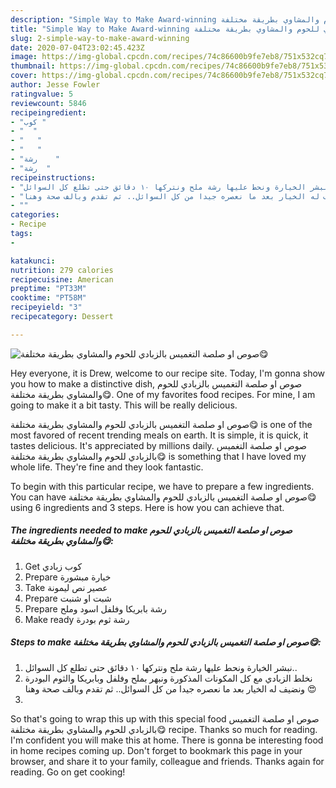 ```yaml
---
description: "Simple Way to Make Award-winning صوص او صلصة التغميس بالزبادي للحوم والمشاوي بطريقة مختلفة😋"
title: "Simple Way to Make Award-winning صوص او صلصة التغميس بالزبادي للحوم والمشاوي بطريقة مختلفة😋"
slug: 2-simple-way-to-make-award-winning
date: 2020-07-04T23:02:45.423Z
image: https://img-global.cpcdn.com/recipes/74c86600b9fe7eb8/751x532cq70/الصورة-الرئيسية-لوصفةصوص-او-صلصة-التغميس-بالزبادي-للحوم-والمشاوي-بطريقة-مختلفة😋.jpg
thumbnail: https://img-global.cpcdn.com/recipes/74c86600b9fe7eb8/751x532cq70/الصورة-الرئيسية-لوصفةصوص-او-صلصة-التغميس-بالزبادي-للحوم-والمشاوي-بطريقة-مختلفة😋.jpg
cover: https://img-global.cpcdn.com/recipes/74c86600b9fe7eb8/751x532cq70/الصورة-الرئيسية-لوصفةصوص-او-صلصة-التغميس-بالزبادي-للحوم-والمشاوي-بطريقة-مختلفة😋.jpg
author: Jesse Fowler
ratingvalue: 5
reviewcount: 5846
recipeingredient:
- "كوب "
- "  "
- "   "
- "   "
- "رشة    "
- "رشة  "
recipeinstructions:
- "نبشر الخيارة ونحط عليها رشة ملح ونتركها ١٠ دقائق حتى تطلع كل السوائل.."
- "نخلط الزبادي مع كل المكونات المذكورة ونبهر بملح وفلفل وبابريكا والثوم البودرة ونضيف له الخيار بعد ما نعصره جيدا من كل السوائل.. ثم تقدم وبالف صحة وهنا 😍"
- ""
categories:
- Recipe
tags:
- 

katakunci:  
nutrition: 279 calories
recipecuisine: American
preptime: "PT33M"
cooktime: "PT58M"
recipeyield: "3"
recipecategory: Dessert

---
```



![صوص او صلصة التغميس بالزبادي للحوم والمشاوي بطريقة مختلفة😋](https://img-global.cpcdn.com/recipes/74c86600b9fe7eb8/751x532cq70/الصورة-الرئيسية-لوصفةصوص-او-صلصة-التغميس-بالزبادي-للحوم-والمشاوي-بطريقة-مختلفة😋.jpg)

Hey everyone, it is Drew, welcome to our recipe site. Today, I'm gonna show you how to make a distinctive dish, صوص او صلصة التغميس بالزبادي للحوم والمشاوي بطريقة مختلفة😋. One of my favorites food recipes. For mine, I am going to make it a bit tasty. This will be really delicious.

صوص او صلصة التغميس بالزبادي للحوم والمشاوي بطريقة مختلفة😋 is one of the most favored of recent trending meals on earth. It is simple, it is quick, it tastes delicious. It's appreciated by millions daily. صوص او صلصة التغميس بالزبادي للحوم والمشاوي بطريقة مختلفة😋 is something that I have loved my whole life. They're fine and they look fantastic.




To begin with this particular recipe, we have to prepare a few ingredients. You can have صوص او صلصة التغميس بالزبادي للحوم والمشاوي بطريقة مختلفة😋 using 6 ingredients and 3 steps. Here is how you can achieve that.

<!--inarticleads1-->

##### The ingredients needed to make صوص او صلصة التغميس بالزبادي للحوم والمشاوي بطريقة مختلفة😋:

1. Get كوب زبادي
1. Prepare  خيارة مبشورة
1. Take  عصير نص ليمونة
1. Prepare  شبت او شنبت
1. Prepare رشة بابريكا وفلفل اسود وملح
1. Make ready رشة ثوم بودرة




<!--inarticleads2-->

##### Steps to make صوص او صلصة التغميس بالزبادي للحوم والمشاوي بطريقة مختلفة😋:

1. نبشر الخيارة ونحط عليها رشة ملح ونتركها ١٠ دقائق حتى تطلع كل السوائل..
1. نخلط الزبادي مع كل المكونات المذكورة ونبهر بملح وفلفل وبابريكا والثوم البودرة ونضيف له الخيار بعد ما نعصره جيدا من كل السوائل.. ثم تقدم وبالف صحة وهنا 😍
1. 




So that's going to wrap this up with this special food صوص او صلصة التغميس بالزبادي للحوم والمشاوي بطريقة مختلفة😋 recipe. Thanks so much for reading. I'm confident you will make this at home. There is gonna be interesting food in home recipes coming up. Don't forget to bookmark this page in your browser, and share it to your family, colleague and friends. Thanks again for reading. Go on get cooking!

